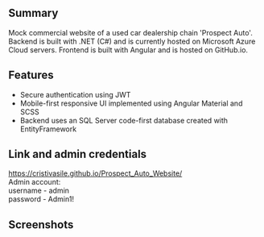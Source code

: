 ## Summary
Mock commercial website of a used car dealership chain 'Prospect Auto'. Backend is built with .NET (C#) and is currently hosted on Microsoft Azure Cloud servers. Frontend is built with Angular and is hosted on GitHub.io.

## Features
- Secure authentication using JWT
- Mobile-first responsive UI implemented using Angular Material and SCSS
- Backend uses an SQL Server code-first database created with EntityFramework

## Link and admin credentials
https://cristivasile.github.io/Prospect_Auto_Website/  
Admin account:  
username - admin  
password - Admin1!  

## Screenshots
